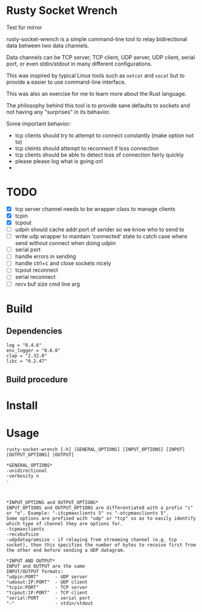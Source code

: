 # Rusty Socket Wrench

Test for mirror

rusty-socket-wrench is a simple command-line tool to relay bidirectional data between two data channels.

Data channels can be TCP server, TCP client, UDP server, UDP client, serial port, or even stdin/stdout in many different configurations.

This was inspired by typical Linux tools such as `netcat` and `socat` but to provide a easier to use command-line interface.

This was also an exercise for me to learn more about the Rust language.

The philosophy behind this tool is to provide sane defaults to sockets and not having any "surprises" in its behavior.


Some important behavior:

* tcp clients should try to attempt to connect constantly (make option not to)
* tcp cleints should attempt to reconnect if loss connection
* tcp clients should be able to detect loss of connection fairly quickly
* please please log what is going on!
* 

# TODO

- [x] tcp server channel needs to be wrapper class to manage clients
- [x] tcpin
- [x] tcpout
- [ ] udpin should cache addr:port of sender so we know who to send to
- [ ] write udp wrapper to maintain 'connected' state to catch case where send without connect when doing udpin
- [ ] serial port
- [ ] handle errors in sending
- [ ] handle ctrl+c and close sockets nicely
- [ ] tcpout reconnect
- [ ] serial reconnect
- [ ] recv buf size cmd line arg

# Build

## Dependencies

```
log = "0.4.6"
env_logger = "0.6.0"
clap = "2.32.0"
libc = "0.2.47"
```

## Build procedure

# Install

# Usage

```
rusty-socket-wrench [-h] [GENERAL_OPTIONS] [INPUT_OPTIONS] [INPUT] [OUTPUT_OPTIONS] [OUTPUT]

*GENERAL_OPTIONS*
-unidirectional
-verbosity n
-



*INPUT_OPTIONS and OUTPUT_OPTIONS*
INPUT_OPTIONS and OUTPUT_OPTIONS are differentiated with a prefix "i" or "o". Example: "-itcpmaxclients 5" vs "-otcpmaxclients 5".
Some options are prefixed with "udp" or "tcp" so as to easily identify which type of channel they are options for.
-tcpmaxclients
-recvbufsize
-udpdatagramsize - if relaying from streaming channel (e.g. tcp socket), then this specifies the number of bytes to receive first from the other end before sending a UDP datagram. 

*INPUT AND OUTPUT*
INPUT and OUTPUT are the same
INPUT/OUTPUT formats:
"udpin:PORT"      - UDP server
"udoout:IP:PORT"  - UDP client
"tcpin:PORT"      - TCP server
"tcpout:IP:PORT"  - TCP client
"serial:PORT      - serial port
"-"               - stdin/stdout

```
